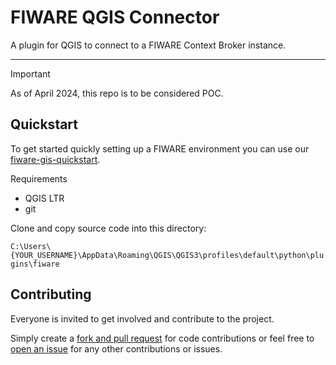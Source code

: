 # FIWARE QGIS Connector

A plugin for QGIS to connect to a FIWARE Context Broker instance. 

---

> [!IMPORTANT]  
> As of April 2024, this repo is to be considered POC. 

## Quickstart

To get started quickly setting up a FIWARE environment you can use our [fiware-gis-quickstart](https://github.com/msgis/fiware-gis-quickstart).

Requirements

  - QGIS LTR
  - git

Clone and copy source code into this directory:

`C:\Users\{YOUR_USERNAME}\AppData\Roaming\QGIS\QGIS3\profiles\default\python\plugins\fiware`

## Contributing

Everyone is invited to get involved and contribute to the project.

Simply create a [fork and pull request](https://docs.github.com/en/get-started/quickstart/contributing-to-projects) for code contributions or
feel free to [open an issue](https://github.com/msgis/fiware-gis-quickstart/issues) for any other contributions or issues.
